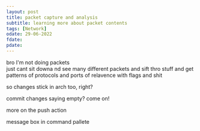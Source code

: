 ```yaml
---
layout: post
title: packet capture and analysis
subtitle: learning more about packet contents
tags: [Network]
odate: 29-06-2022
fdate: 
pdate: 
---
```

bro I'm not doing packets \
just cant sit downa nd see many different packets and sift thro stuff and get patterns of protocols and ports of relavence with flags and shit

so changes stick in arch too, right?

commit changes saying empty? come on!

more on the push action

message box in command pallete